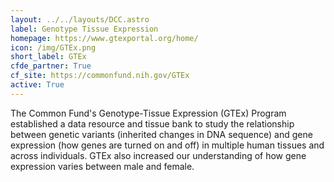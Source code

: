 ```yaml
---
layout: ../../layouts/DCC.astro
label: Genotype Tissue Expression
homepage: https://www.gtexportal.org/home/
icon: /img/GTEx.png
short_label: GTEx
cfde_partner: True
cf_site: https://commonfund.nih.gov/GTEx
active: True
---
```

The Common Fund's Genotype-Tissue Expression (GTEx) Program established a data resource and tissue bank to study the relationship between genetic variants (inherited changes in DNA sequence) and gene expression (how genes are turned on and off) in multiple human tissues and across individuals. GTEx also increased our understanding of how gene expression varies between male and female.